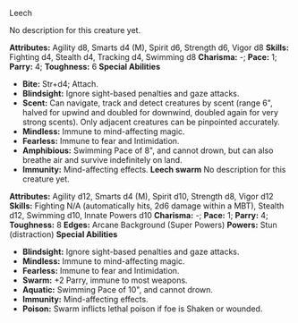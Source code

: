 Leech

No description for this creature yet.

**Attributes:** Agility d8, Smarts d4 (M), Spirit d6, Strength d6, Vigor
d8
**Skills:** Fighting d4, Stealth d4, Tracking d4, Swimming d8
**Charisma:** -; **Pace:** 1; **Parry:** 4; **Toughness:** 6
**Special Abilities**
- **Bite:** Str+d4; Attach.
- **Blindsight:** Ignore sight-based penalties and gaze attacks.
- **Scent:** Can navigate, track and detect creatures by scent (range
6", halved for upwind and doubled for downwind, doubled again for very
strong scents). Only adjacent creatures can be pinpointed accurately.
- **Mindless:** Immune to mind-affecting magic.
- **Fearless:** Immune to fear and Intimidation.
- **Amphibious:** Swimming Pace of 8", and cannot drown, but can also
breathe air and survive indefinitely on land.
- **Immunity:** Mind-affecting effects.
**Leech swarm**
No description for this creature yet.

**Attributes:** Agility d12, Smarts d4 (M), Spirit d10, Strength d8,
Vigor d12
**Skills:** Fighting N/A (automatically hits, 2d6 damage within a MBT),
Stealth d12, Swimming d10, Innate Powers d10
**Charisma:** -; **Pace:** 1; **Parry:** 4; **Toughness:** 8
**Edges:** Arcane Background (Super Powers)
**Powers:** Stun (distraction)
**Special Abilities**
- **Blindsight:** Ignore sight-based penalties and gaze attacks.
- **Mindless:** Immune to mind-affecting magic.
- **Fearless:** Immune to fear and Intimidation.
- **Swarm:** +2 Parry, immune to most weapons.
- **Aquatic:** Swimming Pace of 10", and cannot drown.
- **Immunity:** Mind-affecting effects.
- **Poison:** Swarm inflicts lethal poison if foe is Shaken or wounded.

